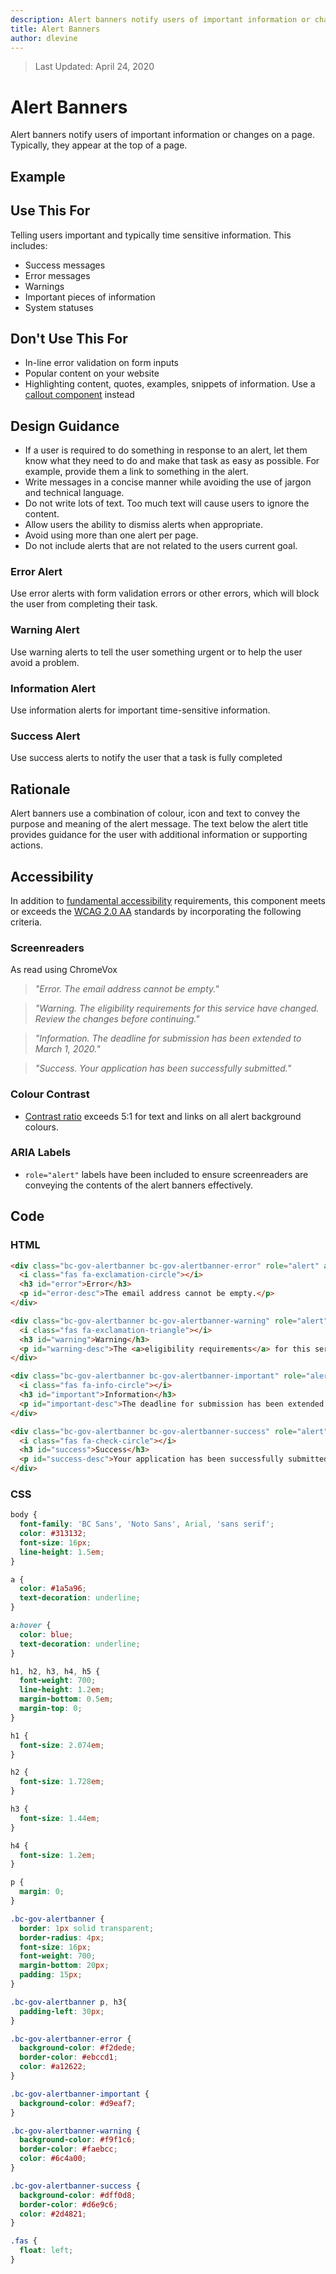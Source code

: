 ```yaml
---
description: Alert banners notify users of important information or changes on a page.
title: Alert Banners
author: dlevine
---
```


> Last Updated: April 24, 2020

# Alert Banners
Alert banners notify users of important information or changes on a page. Typically, they appear at the top of a page.

## Example
<component-preview path="components/alert_banners/sample.html" height="500px" width="800px"> </component-preview>

## Use This For
Telling users important and typically time sensitive information. This includes:

* Success messages
* Error messages
* Warnings
* Important pieces of information
* System statuses

## Don't Use This For
* In-line error validation on form inputs
* Popular content on your website
* Highlighting content, quotes, examples, snippets of information. Use a [callout component](https://developer.gov.bc.ca/Design-System/Callout) instead

## Design Guidance
* If a user is required to do something in response to an alert, let them know what they need to do and make that task as easy as possible. For example, provide them a link to something in the alert.
* Write messages in a concise manner while avoiding the use of jargon and technical language.
* Do not write lots of text. Too much text will cause users to ignore the content.
* Allow users the ability to dismiss alerts when appropriate.
* Avoid using more than one alert per page.
* Do not include alerts that are not related to the users current goal.

### Error Alert
Use error alerts with form validation errors or other errors, which will block the user from completing their task.

### Warning Alert
Use warning alerts to tell the user something urgent or to help the user avoid a problem.

### Information Alert
Use information alerts for important time-sensitive information.

### Success Alert
Use success alerts to notify the user that a task is fully completed

## Rationale
Alert banners use a combination of colour, icon and text to convey the purpose and meaning of the alert message. The text below the alert title provides guidance for the user with additional information or supporting actions.

## Accessibility
In addition to [fundamental accessibility](https://developer.gov.bc.ca/Design-System/Accessibility) requirements, this component meets or exceeds the [WCAG 2.0 AA](https://www.w3.org/TR/WCAG20/) standards by incorporating the following criteria.

### Screenreaders
As read using ChromeVox

> *"Error. The email address cannot be empty."*

> *"Warning. The eligibility requirements for this service have changed. Review the changes before continuing."*

> *"Information. The deadline for submission has been extended to March 1, 2020."*

> *"Success. Your application has been successfully submitted."*

### Colour Contrast
* [Contrast ratio](https://webaim.org/resources/contrastchecker/) exceeds 5:1 for text and links on all alert background colours.

### ARIA Labels
* `role="alert"` labels have been included to ensure screenreaders are conveying the contents of the alert banners effectively.

## Code
### HTML
```html
<div class="bc-gov-alertbanner bc-gov-alertbanner-error" role="alert" aria-labelledby="error" aria-describedby="error-desc">
  <i class="fas fa-exclamation-circle"></i>
  <h3 id="error">Error</h3>
  <p id="error-desc">The email address cannot be empty.</p>
</div>

<div class="bc-gov-alertbanner bc-gov-alertbanner-warning" role="alert" aria-labelledby="warning" aria-describedby="warning-desc">
  <i class="fas fa-exclamation-triangle"></i>
  <h3 id="warning">Warning</h3>
  <p id="warning-desc">The <a>eligibility requirements</a> for this service have changed. Review the changes before continuing.</p>
</div>

<div class="bc-gov-alertbanner bc-gov-alertbanner-important" role="alert" aria-labelledby="important" aria-describedby="important-desc">
  <i class="fas fa-info-circle"></i>
  <h3 id="important">Information</h3>
  <p id="important-desc">The deadline for submission has been extended to March 1, 2020.</p>
</div>

<div class="bc-gov-alertbanner bc-gov-alertbanner-success" role="alert" aria-labelledby="success" aria-describedby="success-desc">
  <i class="fas fa-check-circle"></i>
  <h3 id="success">Success</h3>
  <p id="success-desc">Your application has been successfully submitted.</p>
</div>
```

### CSS
```css
body {
  font-family: 'BC Sans', 'Noto Sans', Arial, 'sans serif';
  color: #313132;
  font-size: 16px;
  line-height: 1.5em;
}

a {
  color: #1a5a96;
  text-decoration: underline;
}

a:hover {
  color: blue;
  text-decoration: underline;
}

h1, h2, h3, h4, h5 {
  font-weight: 700;
  line-height: 1.2em;
  margin-bottom: 0.5em;
  margin-top: 0;
}

h1 {
  font-size: 2.074em;
}

h2 {
  font-size: 1.728em;
}

h3 {
  font-size: 1.44em;
}

h4 {
  font-size: 1.2em;
}

p {
  margin: 0;
}

.bc-gov-alertbanner {
  border: 1px solid transparent;
  border-radius: 4px;
  font-size: 16px;
  font-weight: 700;
  margin-bottom: 20px;
  padding: 15px;
}

.bc-gov-alertbanner p, h3{
  padding-left: 30px;
}

.bc-gov-alertbanner-error {
  background-color: #f2dede;
  border-color: #ebccd1;
  color: #a12622;
}

.bc-gov-alertbanner-important {
  background-color: #d9eaf7;
}

.bc-gov-alertbanner-warning {
  background-color: #f9f1c6;
  border-color: #faebcc;
  color: #6c4a00;
}

.bc-gov-alertbanner-success {
  background-color: #dff0d8;
  border-color: #d6e9c6;
  color: #2d4821;
}

.fas {
  float: left;
}
```
